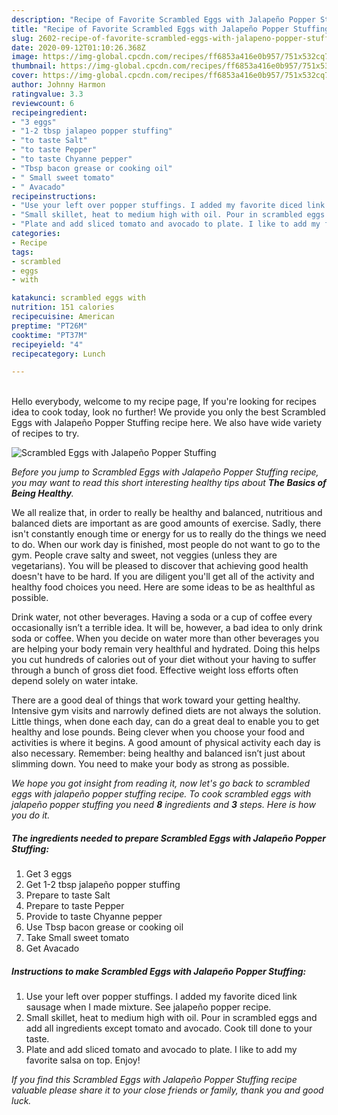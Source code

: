 ```yaml
---
description: "Recipe of Favorite Scrambled Eggs with Jalapeño Popper Stuffing"
title: "Recipe of Favorite Scrambled Eggs with Jalapeño Popper Stuffing"
slug: 2602-recipe-of-favorite-scrambled-eggs-with-jalapeno-popper-stuffing
date: 2020-09-12T01:10:26.368Z
image: https://img-global.cpcdn.com/recipes/ff6853a416e0b957/751x532cq70/scrambled-eggs-with-jalapeno-popper-stuffing-recipe-main-photo.jpg
thumbnail: https://img-global.cpcdn.com/recipes/ff6853a416e0b957/751x532cq70/scrambled-eggs-with-jalapeno-popper-stuffing-recipe-main-photo.jpg
cover: https://img-global.cpcdn.com/recipes/ff6853a416e0b957/751x532cq70/scrambled-eggs-with-jalapeno-popper-stuffing-recipe-main-photo.jpg
author: Johnny Harmon
ratingvalue: 3.3
reviewcount: 6
recipeingredient:
- "3 eggs"
- "1-2 tbsp jalapeo popper stuffing"
- "to taste Salt"
- "to taste Pepper"
- "to taste Chyanne pepper"
- "Tbsp bacon grease or cooking oil"
- " Small sweet tomato"
- " Avacado"
recipeinstructions:
- "Use your left over popper stuffings. I added my favorite diced link sausage when I made mixture. See jalapeño popper recipe."
- "Small skillet, heat to medium high with oil. Pour in scrambled eggs and add all ingredients except tomato and avocado. Cook till done to your taste."
- "Plate and add sliced tomato and avocado to plate. I like to add my favorite salsa on top. Enjoy!"
categories:
- Recipe
tags:
- scrambled
- eggs
- with

katakunci: scrambled eggs with 
nutrition: 151 calories
recipecuisine: American
preptime: "PT26M"
cooktime: "PT37M"
recipeyield: "4"
recipecategory: Lunch

---
```

<br>
Hello everybody, welcome to my recipe page, If you're looking for recipes idea to cook today, look no further! We provide you only the best Scrambled Eggs with Jalapeño Popper Stuffing recipe here. We also have wide variety of recipes to try.
<br>


![Scrambled Eggs with Jalapeño Popper Stuffing](https://img-global.cpcdn.com/recipes/ff6853a416e0b957/751x532cq70/scrambled-eggs-with-jalapeno-popper-stuffing-recipe-main-photo.jpg)

<i>Before you jump to Scrambled Eggs with Jalapeño Popper Stuffing recipe, you may want to read this short interesting healthy tips about <strong>The Basics of Being Healthy</strong>.</i>

We all realize that, in order to really be healthy and balanced, nutritious and balanced diets are important as are good amounts of exercise. Sadly, there isn't constantly enough time or energy for us to really do the things we need to do. When our work day is finished, most people do not want to go to the gym. People crave salty and sweet, not veggies (unless they are vegetarians). You will be pleased to discover that achieving good health doesn't have to be hard. If you are diligent you'll get all of the activity and healthy food choices you need. Here are some ideas to be as healthful as possible.

Drink water, not other beverages. Having a soda or a cup of coffee every occasionally isn’t a terrible idea. It will be, however, a bad idea to only drink soda or coffee. When you decide on water more than other beverages you are helping your body remain very healthful and hydrated. Doing this helps you cut hundreds of calories out of your diet without your having to suffer through a bunch of gross diet food. Effective weight loss efforts often depend solely on water intake.

There are a good deal of things that work toward your getting healthy. Intensive gym visits and narrowly defined diets are not always the solution. Little things, when done each day, can do a great deal to enable you to get healthy and lose pounds. Being clever when you choose your food and activities is where it begins. A good amount of physical activity each day is also necessary. Remember: being healthy and balanced isn’t just about slimming down. You need to make your body as strong as possible. 


<i>We hope you got insight from reading it, now let's go back to scrambled eggs with jalapeño popper stuffing recipe. To cook scrambled eggs with jalapeño popper stuffing you need <strong>8</strong> ingredients and <strong>3</strong> steps. Here is how you do it.
</i>

##### The ingredients needed to prepare Scrambled Eggs with Jalapeño Popper Stuffing:

1. Get 3 eggs
1. Get 1-2 tbsp jalapeño popper stuffing
1. Prepare to taste Salt
1. Prepare to taste Pepper
1. Provide to taste Chyanne pepper
1. Use Tbsp bacon grease or cooking oil
1. Take  Small sweet tomato
1. Get  Avacado


##### Instructions to make Scrambled Eggs with Jalapeño Popper Stuffing:

1. Use your left over popper stuffings. I added my favorite diced link sausage when I made mixture. See jalapeño popper recipe.
1. Small skillet, heat to medium high with oil. Pour in scrambled eggs and add all ingredients except tomato and avocado. Cook till done to your taste.
1. Plate and add sliced tomato and avocado to plate. I like to add my favorite salsa on top. Enjoy!


<i>If you find this Scrambled Eggs with Jalapeño Popper Stuffing recipe valuable please share it to your close friends or family, thank you and good luck.</i>
